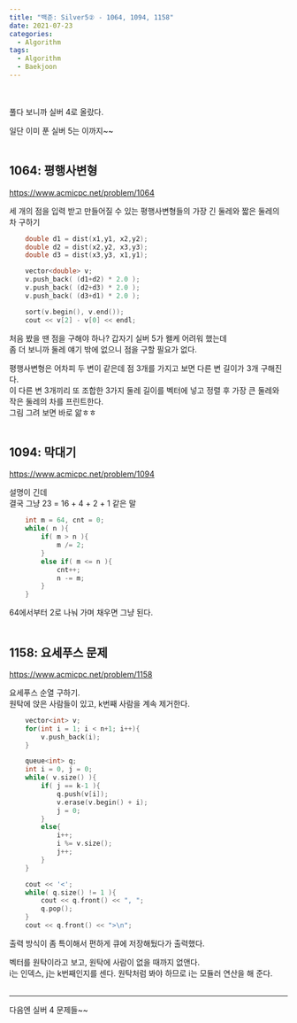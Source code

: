 ```yaml
---
title: "백준: Silver5② - 1064, 1094, 1158"
date: 2021-07-23
categories:
  - Algorithm
tags:
  - Algorithm
  - Baekjoon
---
```


<br></br>
풀다 보니까 실버 4로 올랐다.

일단 이미 푼 실버 5는 이까지~~
<br></br>

## 1064: 평행사변형
https://www.acmicpc.net/problem/1064

세 개의 점을 입력 받고 만들어질 수 있는 평행사변형들의 가장 긴 둘레와 짧은 둘레의 차 구하기

```cpp
    double d1 = dist(x1,y1, x2,y2);
    double d2 = dist(x2,y2, x3,y3);
    double d3 = dist(x3,y3, x1,y1);

    vector<double> v;
    v.push_back( (d1+d2) * 2.0 );
    v.push_back( (d2+d3) * 2.0 );
    v.push_back( (d3+d1) * 2.0 );

    sort(v.begin(), v.end());
    cout << v[2] - v[0] << endl;
```
처음 봤을 땐 점을 구해야 하나? 갑자기 실버 5가 왤케 어려워 했는데  
좀 더 보니까 둘레 얘기 밖에 없으니 점을 구할 필요가 없다.

평행사변형은 어차피 두 변이 같은데 점 3개를 가지고 보면 다른 변 길이가 3개 구해진다.  
이 다른 변 3개끼리 또 조합한 3가지 둘레 길이를 벡터에 넣고 정렬 후 가장 큰 둘레와 작은 둘레의 차를 프린트한다.  
그림 그려 보면 바로 앎ㅎㅎ
<br></br>

## 1094: 막대기
https://www.acmicpc.net/problem/1094

설명이 긴데  
결국 그냥 23 = 16 + 4 + 2 + 1 같은 말

```cpp
    int m = 64, cnt = 0;
    while( n ){
        if( m > n ){
            m /= 2;
        }
        else if( m <= n ){
            cnt++;
            n -= m;
        }
    }
```
64에서부터 2로 나눠 가며 채우면 그냥 된다.
<br></br>

## 1158: 요세푸스 문제
https://www.acmicpc.net/problem/1158

요세푸스 순열 구하기.  
원탁에 앉은 사람들이 있고, k번째 사람을 계속 제거한다.

```cpp
    vector<int> v;
    for(int i = 1; i < n+1; i++){
        v.push_back(i);
    }

    queue<int> q;
    int i = 0, j = 0;
    while( v.size() ){
        if( j == k-1 ){
            q.push(v[i]);
            v.erase(v.begin() + i);
            j = 0;
        }
        else{
            i++;
            i %= v.size();
            j++;
        }
    }

    cout << '<';
    while( q.size() != 1 ){
        cout << q.front() << ", ";
        q.pop();
    }
    cout << q.front() << ">\n";
```
출력 방식이 좀 특이해서 편하게 큐에 저장해뒀다가 출력했다.

벡터를 원탁이라고 보고, 원탁에 사람이 없을 때까지 없앤다.  
i는 인덱스, j는 k번째인지를 센다. 원탁처럼 봐야 하므로 i는 모듈러 연산을 해 준다.
<br></br>


---
다음엔 실버 4 문제들~~
<br></br>
